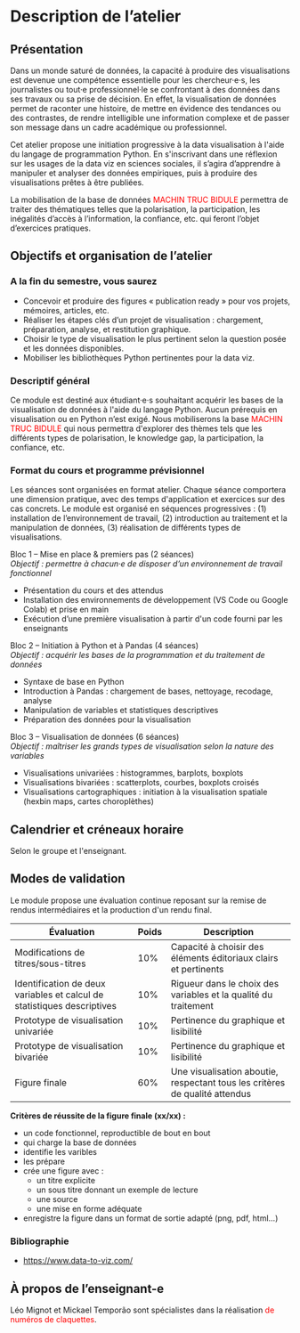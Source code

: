 # Description de l’atelier

## Présentation

<!-- TODO: Réécrire pour simplifier et préciser base de données ? -->
Dans un monde saturé de données, la capacité à produire des visualisations est devenue une compétence essentielle pour les chercheur·e·s, les journalistes ou tout·e professionnel·le se confrontant à des données dans ses travaux ou sa prise de décision. En effet, la visualisation de données permet de raconter une histoire, de mettre en évidence des tendances ou des contrastes, de rendre intelligible une information complexe et de passer son message dans un cadre académique ou professionnel.

Cet atelier propose une initiation progressive à la data visualisation à l'aide du langage de programmation Python. En s'inscrivant dans une réflexion sur les usages de la data viz en sciences sociales, il s’agira d’apprendre à manipuler et analyser des données empiriques, puis à produire des visualisations prêtes à être publiées.

<!-- TODO: PRÉCISER BASE ? -->
La mobilisation de la base de données <span style="color: red;">MACHIN TRUC BIDULE</span> permettra de traiter des thématiques telles que la polarisation, la participation, les inégalités d’accès à l’information, la confiance, etc. qui feront l’objet d’exercices pratiques.

## Objectifs et organisation de l’atelier

### A la fin du semestre, vous saurez

- Concevoir et produire des figures « publication ready » pour vos projets, mémoires, articles, etc.
- Réaliser les étapes clés d’un projet de visualisation : chargement, préparation, analyse, et restitution graphique.
- Choisir le type de visualisation le plus pertinent selon la question posée et les données disponibles.
- Mobiliser les bibliothèques Python pertinentes pour la data viz.

### Descriptif général
<!-- PRÉCISER BASE -->
Ce module est destiné aux étudiant·e·s souhaitant acquérir les bases de la visualisation de données à l'aide du langage Python. Aucun prérequis en visualisation ou en Python n’est exigé. Nous mobiliserons la base <span style="color: red;">MACHIN TRUC BIDULE</span> qui nous permettra d'explorer des thèmes tels que les différents types de polarisation, le knowledge gap, la participation, la confiance, etc.

### Format du cours et programme prévisionnel

Les séances sont organisées en format atelier. Chaque séance comportera une dimension pratique, avec des temps d'application et exercices sur des cas concrets. Le module est organisé en séquences progressives : (1) installation de l’environnement de travail, (2) introduction au traitement et la manipulation de données, (3) réalisation de différents types de visualisations.

Bloc 1 – Mise en place & premiers pas (2 séances)  
*Objectif : permettre à chacun·e de disposer d’un environnement de travail fonctionnel*

- Présentation du cours et des attendus
- Installation des environnements de développement (VS Code ou Google Colab) et prise en main
- Exécution d’une première visualisation à partir d'un code fourni par les enseignants

Bloc 2 – Initiation à Python et à Pandas (4 séances)  
*Objectif : acquérir les bases de la programmation et du traitement de données*

- Syntaxe de base en Python
- Introduction à Pandas : chargement de bases, nettoyage, recodage, analyse
- Manipulation de variables et statistiques descriptives
- Préparation des données pour la visualisation

Bloc 3 – Visualisation de données (6 séances)  
*Objectif : maîtriser les grands types de visualisation selon la nature des variables*

- Visualisations univariées : histogrammes, barplots, boxplots
- Visualisations bivariées : scatterplots, courbes, boxplots croisés
- Visualisations cartographiques : initiation à la visualisation spatiale (hexbin maps, cartes choroplèthes)

## Calendrier et créneaux horaire

Selon le groupe et l'enseignant.

## Modes de validation

Le module propose une évaluation continue reposant sur la remise de rendus intermédiaires et la production d'un rendu final.

| Évaluation                                                              | Poids | Description                                                                 |
|---------------------------|-----------------|-----------------------------|
| Modifications de titres/sous-titres                                     | 10%   | Capacité à choisir des éléments éditoriaux clairs et pertinents             |
| Identification de deux variables et calcul de statistiques descriptives | 10%   | Rigueur dans le choix des variables et la qualité du traitement             |
| Prototype de visualisation univariée                                    | 10%   | Pertinence du graphique et lisibilité                                       |
| Prototype de visualisation bivariée                                     | 10%   | Pertinence du graphique et lisibilité                                       |
| Figure finale                                                           | 60%   | Une visualisation aboutie, respectant tous les critères de qualité attendus |

<!-- TODO : (AVISER ET MODIFIER COEF SI INTÈGRE UNE PRÉSENTATION ORALE DE LA FIGURE ?) -->

**Critères de réussite de la figure finale (xx/xx) :**

- un code fonctionnel, reproductible de bout en bout
- qui charge la base de données
- identifie les varibles
- les prépare
- crée une figure avec :
  - un titre explicite
  - un sous titre donnant un exemple de lecture
  - une source
  - une mise en forme adéquate
- enregistre la figure dans un format de sortie adapté (png, pdf, html…)

### Bibliographie

<!-- TODO : COMPLÉTER UNE BIBLIO ?
Des réf bouquins ? Des réf sites web ? La doc des libraries ? -->
- <https://www.data-to-viz.com/>

## À propos de l’enseignant-e
<!-- TODO : PRÉCISER LES TYPES DE NUMÉROS DE CLAQUETTES POUR BROADWAY ? -->

Léo Mignot et Mickael Temporão sont spécialistes dans la réalisation <span style="color: red;">de numéros de claquettes</span>.
